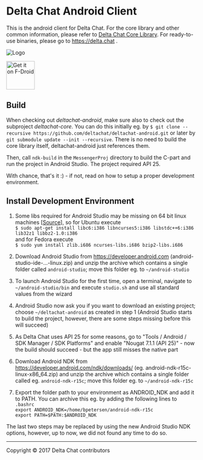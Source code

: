 Delta Chat Android Client
================================================================================

This is the android client for Delta Chat.  For the core library and other common
information, please refer to [Delta Chat Core Library](https://github.com/deltachat/deltachat-core).
For ready-to-use binaries, please go to https://delta.chat .

![Logo](https://delta.chat/assets/features/start-img4.png)

[<img src="https://f-droid.org/badge/get-it-on.png" alt="Get it on F-Droid" height="75"/>](https://f-droid.org/packages/com.b44t.messenger)


Build
--------------------------------------------------------------------------------

When checking out _deltachat-android_, make sure also to check out the
subproject _deltachat-core_.  You can do this initially eg. by
`$ git clone --recursive https://github.com/deltachat/deltachat-android.git`
or later by `git submodule update --init --recursive`. There is no need to 
build the core library itself, deltachat-android just references them.

Then, call `ndk-build` in the `MessengerProj` directory to build the C-part
and run the project in Android Studio.  The project required API 25.

With chance, that's it :) - if not, read on how to setup a proper development
environment.


Install Development Environment
--------------------------------------------------------------------------------

1. Some libs required for Android Studio may be missing on 64 bit linux machines 
   [[Source](https://developer.android.com/studio/install.html)], so for Ubuntu execute  
   `$ sudo apt-get install libc6:i386 libncurses5:i386 libstdc++6:i386 lib32z1 libbz2-1.0:i386`  
   and for Fedora execute  
   `$ sudo yum install zlib.i686 ncurses-libs.i686 bzip2-libs.i686`
  
2. Download Android Studio from <https://developer.android.com> (android-studio-ide-...-linux.zip)
   and unzip the archive which contains a single folder called `android-studio`; 
   move this folder eg. to `~/android-studio` 

3. To launch Android Studio for the first time, open a terminal, navigate to 
   `~/android-studio/bin` and execute `studio.sh` and use all standard values
   from the wizard
   
4. Android Studio now ask you if you want to download an existing project; 
   choose `~/deltachat-android` as created in step 1 (Android Studio starts to
   build the project, however, there are some steps missing before this will
   succeed)
   
5. As Delta Chat uses API 25 for some reasons, go to "Tools / Android / 
   SDK Manager / SDK Platforms" and enable "Nougat 7.1.1 (API 25)" -
   now the build should succeed - but the app still misses the native part

6. Download Android NDK from <https://developer.android.com/ndk/downloads/> (eg. android-ndk-r15c-linux-x86_64.zip)
   and unzip the archive which contains a single folder called eg.
   `android-ndk-r15c`; move this folder eg. to `~/android-ndk-r15c`
   
7. Export the folder path to your environment as ANDROID_NDK and add it to PATH.
   You can archive this eg. by adding the following lines to `.bashrc`  
   `export ANDROID_NDK=/home/bpetersen/android-ndk-r15c`  
   `export PATH=$PATH:$ANDROID_NDK`
   
The last two steps may be replaced by using the new Android Studio NDK options, however, up to now, we did not found any time to do so.

---

Copyright © 2017 Delta Chat contributors
